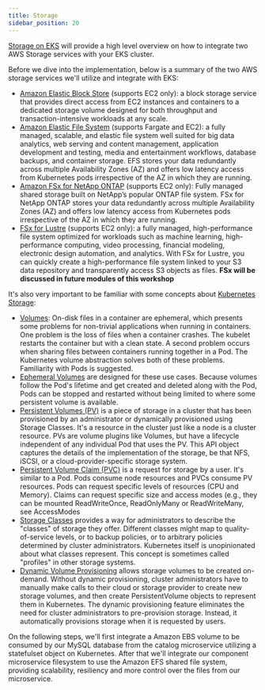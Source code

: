 ```yaml
---
title: Storage
sidebar_position: 20
---
```


[Storage on EKS](https://docs.aws.amazon.com/eks/latest/userguide/storage.html) will provide a high level overview on how to integrate two AWS Storage services with your EKS cluster.

Before we dive into the implementation, below is a summary of the two AWS storage services we'll utilize and integrate with EKS:

* [Amazon Elastic Block Store](https://aws.amazon.com/ebs/) (supports EC2 only): a block storage service that provides direct access from EC2 instances and containers to a dedicated storage volume designed for both throughput and transaction-intensive workloads at any scale.
* [Amazon Elastic File System](https://aws.amazon.com/efs/) (supports Fargate and EC2): a fully managed, scalable, and elastic file system well suited for big data analytics, web serving and content management, application development and testing, media and entertainment workflows, database backups, and container storage. EFS stores your data redundantly across multiple Availability Zones (AZ) and offers low latency access from Kubernetes pods irrespective of the AZ in which they are running.
* [Amazon FSx for NetApp ONTAP](https://aws.amazon.com/fsx/netapp-ontap/) (supports EC2 only): Fully managed shared storage built on NetApp’s popular ONTAP file system. FSx for NetApp ONTAP stores your data redundantly across multiple Availability Zones (AZ) and offers low latency access from Kubernetes pods irrespective of the AZ in which they are running.
* [FSx for Lustre](https://aws.amazon.com/fsx/lustre/) (supports EC2 only): a fully managed, high-performance file system optimized for workloads such as machine learning, high-performance computing, video processing, financial modeling, electronic design automation, and analytics. With FSx for Lustre, you can quickly create a high-performance file system linked to your S3 data repository and transparently access S3 objects as files. **FSx will be discussed in future modules of this workshop**


It's also very important to be familiar with some  concepts about [Kubernetes Storage](https://kubernetes.io/docs/concepts/storage/):
* [Volumes](https://kubernetes.io/docs/concepts/storage/volumes/): On-disk files in a container are ephemeral, which presents some problems for non-trivial applications when running in containers. One problem is the loss of files when a container crashes. The kubelet restarts the container but with a clean state. A second problem occurs when sharing files between containers running together in a Pod. The Kubernetes volume abstraction solves both of these problems. Familiarity with Pods is suggested.
* [Ephemeral Volumes](https://kubernetes.io/docs/concepts/storage/ephemeral-volumes/) are designed for these use cases. Because volumes follow the Pod's lifetime and get created and deleted along with the Pod, Pods can be stopped and restarted without being limited to where some persistent volume is available. 
* [Persistent Volumes (PV)](https://kubernetes.io/docs/concepts/storage/persistent-volumes/) is a piece of storage in a cluster that has been provisioned by an administrator or dynamically provisioned using Storage Classes. It's a resource in the cluster just like a node is a cluster resource. PVs are volume plugins like Volumes, but have a lifecycle independent of any individual Pod that uses the PV. This API object captures the details of the implementation of the storage, be that NFS, iSCSI, or a cloud-provider-specific storage system.
* [Persistent Volume Claim (PVC)](https://kubernetes.io/docs/concepts/storage/persistent-volumes/) is a request for storage by a user. It's similar to a Pod. Pods consume node resources and PVCs consume PV resources. Pods can request specific levels of resources (CPU and Memory). Claims can request specific size and access modes (e.g., they can be mounted ReadWriteOnce, ReadOnlyMany or ReadWriteMany, see AccessModes
* [Storage Classes](https://kubernetes.io/docs/concepts/storage/storage-classes/) provides a way for administrators to describe the "classes" of storage they offer. Different classes might map to quality-of-service levels, or to backup policies, or to arbitrary policies determined by cluster administrators. Kubernetes itself is unopinionated about what classes represent. This concept is sometimes called "profiles" in other storage systems.
* [Dynamic Volume Provisioning](https://kubernetes.io/docs/concepts/storage/dynamic-provisioning/)  allows storage volumes to be created on-demand. Without dynamic provisioning, cluster administrators have to manually make calls to their cloud or storage provider to create new storage volumes, and then create PersistentVolume objects to represent them in Kubernetes. The dynamic provisioning feature eliminates the need for cluster administrators to pre-provision storage. Instead, it automatically provisions storage when it is requested by users.

On the following steps, we'll first integrate a Amazon EBS volume to be consumed by our MySQL database from the catalog microservice utilizing a statefulset object on Kubernetes. 
After that we'll integrate our component microservice filesystem to use the Amazon EFS shared file system, providing scalability, resiliency and more control over the files from our microservice. 
